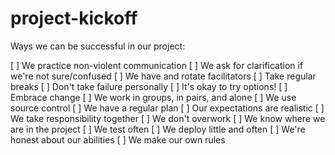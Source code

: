 # project-kickoff

Ways we can be successful in our project:

[ ] We practice non-violent communication
[ ] We ask for clarification if we're not sure/confused
[ ] We have and rotate facilitators
[ ] Take regular breaks
[ ] Don't take failure personally
[ ] It's okay to try options!
[ ] Embrace change
[ ] We work in groups, in pairs, and alone
[ ] We use source control
[ ] We have a regular plan
[ ] Our expectations are realistic
[ ] We take responsibility together 
[ ] We don't overwork
[ ] We know where we are in the project
[ ] We test often
[ ] We deploy little and often
[ ] We're honest about our abilities
[ ] We make our own rules